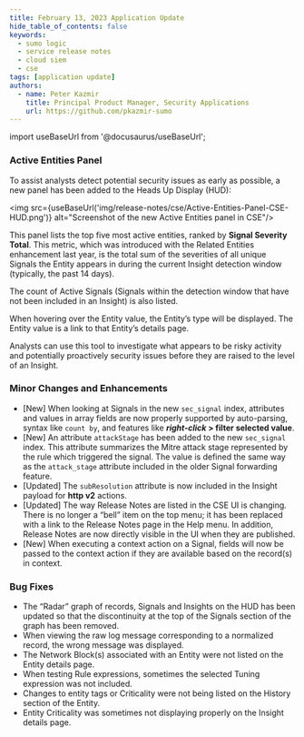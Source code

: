 ```yaml
---
title: February 13, 2023 Application Update
hide_table_of_contents: false
keywords:
  - sumo logic
  - service release notes
  - cloud siem
  - cse
tags: [application update]
authors:
  - name: Peter Kazmir
    title: Principal Product Manager, Security Applications
    url: https://github.com/pkazmir-sumo
---
```


import useBaseUrl from '@docusaurus/useBaseUrl';

### Active Entities Panel ###

To assist analysts detect potential security issues as early as possible, a new panel has been added to the Heads Up Display (HUD):

<img src={useBaseUrl('img/release-notes/cse/Active-Entities-Panel-CSE-HUD.png')} alt="Screenshot of the new Active Entities panel in CSE"/>

This panel lists the top five most active entities, ranked by **Signal Severity Total**. This metric, which was introduced with the Related Entities enhancement last year, is the total sum of the severities of all unique Signals the Entity appears in during the current Insight detection window (typically, the past 14 days).

The count of Active Signals (Signals within the detection window that have not been included in an Insight) is also listed.

When hovering over the Entity value, the Entity’s type will be displayed. The Entity value is a link to that Entity’s details page.

Analysts can use this tool to investigate what appears to be risky activity and potentially  proactively security issues before they are raised to the level of an Insight.

### Minor Changes and Enhancements ###

* [New] When looking at Signals in the new `sec_signal` index, attributes and values in array fields are now properly supported by auto-parsing, syntax like `count by`, and features like ***right-click* > filter selected value**.
* [New] An attribute `attackStage` has been added to the new `sec_signal` index. This attribute summarizes the Mitre attack stage represented by the rule which triggered the signal. The value is defined the same way as the `attack_stage` attribute included in the older Signal forwarding feature.
* [Updated] The `subResolution` attribute is now included in the Insight payload for **http v2** actions.
* [Updated] The way Release Notes are listed in the CSE UI is changing. There is no longer a “bell” item on the top menu; it has been replaced with a link to the Release Notes page in the Help menu. In addition, Release Notes are now directly visible in the UI when they are published.
* [New] When executing a context action on a Signal, fields will now be passed to the context action if they are available based on the record(s) in context.

### Bug Fixes ###

* The “Radar” graph of records, Signals and Insights on the HUD has been updated so that the discontinuity at the top of the Signals section of the graph has been removed.
* When viewing the raw log message corresponding to a normalized record, the wrong message was displayed.
* The Network Block(s) associated with an Entity were not listed on the Entity details page.
* When testing Rule expressions, sometimes the selected Tuning expression was not included.
* Changes to entity tags or Criticality were not being listed on the History section of the Entity.
* Entity Criticality was sometimes not displaying properly on the Insight details page.
